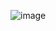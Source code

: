 ![image](https://github.com/13870517674/-2022-5-4-/blob/main/C%2B%2B/Markdown%E6%96%87%E6%A1%A3/image/VS2022Git%E7%9A%84%E5%9F%BA%E7%A1%80%E4%BD%BF%E7%94%A8image/Snipaste_2022-08-15_23-29-32.png)
